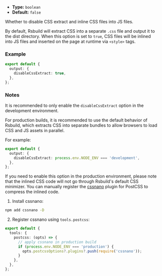 - **Type:** `boolean`
- **Default:** `false`

Whether to disable CSS extract and inline CSS files into JS files.

By default, Rsbuild will extract CSS into a separate `.css` file and output it to the dist directory. When this option is set to `true`, CSS files will be inlined into JS files and inserted on the page at runtime via `<style>` tags.

### Example

```ts
export default {
  output: {
    disableCssExtract: true,
  },
};
```

### Notes

It is recommended to only enable the `disableCssExtract` option in the development environment.

For production builds, it is recommended to use the default behavior of Rsbuild, which extracts CSS into separate bundles to allow browsers to load CSS and JS assets in parallel.

For example:

```ts
export default {
  output: {
    disableCssExtract: process.env.NODE_ENV === 'development',
  },
};
```

If you need to enable this option in the production environment, please note that the inlined CSS code will not go through Rsbuild's default CSS minimizer. You can manually register the [cssnano](https://cssnano.co/) plugin for PostCSS to compress the inlined code.

1. Install cssnano:

```bash
npm add cssnano -D
```

2. Register cssnano using `tools.postcss`:

```ts
export default {
  tools: {
    postcss: (opts) => {
      // apply cssnano in production build
      if (process.env.NODE_ENV === 'production') {
        opts.postcssOptions?.plugins?.push(require('cssnano'));
      }
    },
  },
};
```
